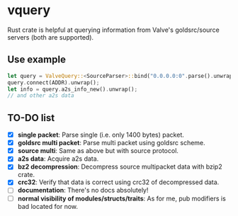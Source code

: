 # vquery
Rust crate is helpful at querying information from Valve's goldsrc/source servers (both are supported).

## Use example
```rust
let query = ValveQuery::<SourceParser>::bind("0.0.0.0:0".parse().unwrap()).unwrap();
query.connect(ADDR).unwrap();
let info = query.a2s_info_new().unwrap();
// and other a2s data
```

## TO-DO list
- [x] **single packet**: Parse single (i.e. only 1400 bytes) packet.
- [x] **goldsrc multi packet**: Parse multi packet using goldsrc scheme.
- [x] **source multi**: Same as above but with source protocol.
- [x] **a2s data**: Acquire a2s data.
- [x] **bz2 decompression**: Decompress source multipacket data with bzip2 crate.
- [x] **crc32**: Verify that data is correct using crc32 of decompressed data.
- [ ] **documentation**: There's no docs absolutely!
- [ ] **normal visibility of modules/structs/traits**: As for me, pub modifiers is bad located for now.
